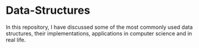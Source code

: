# Data-Structures

In this repository, I have discussed some of the most commonly used data structures, their implementations, applications in computer science and in real life.
